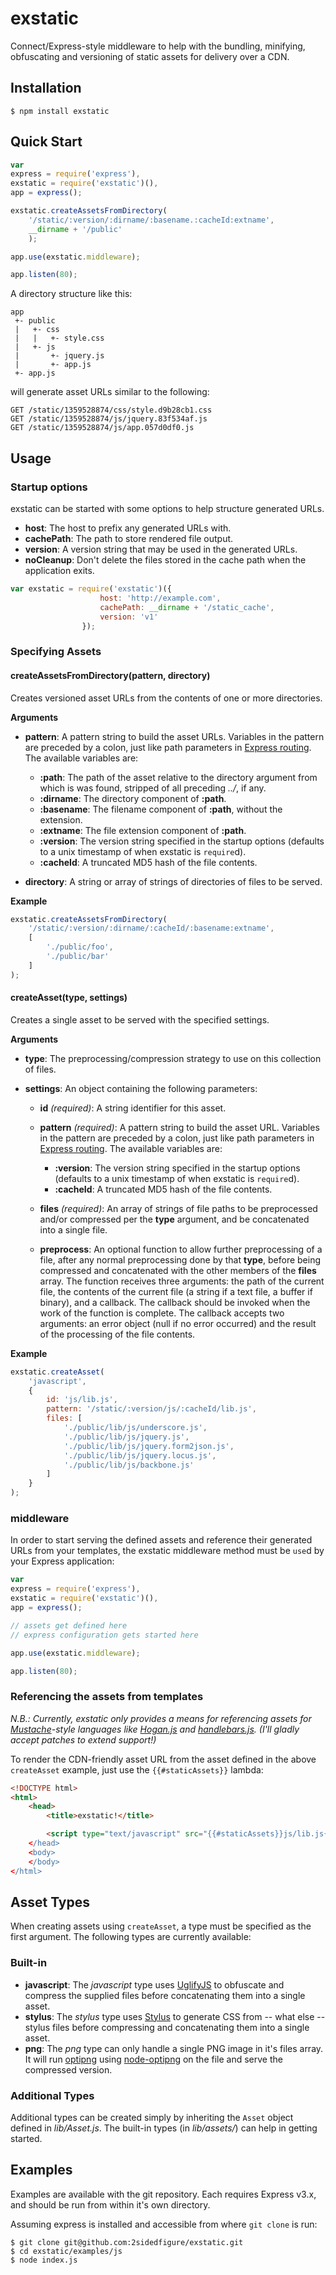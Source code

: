 # exstatic

Connect/Express-style middleware to help with the bundling, minifying,
obfuscating and versioning of static assets for delivery over a CDN.

## Installation

```
$ npm install exstatic
```

## Quick Start

```javascript
var
express = require('express'),
exstatic = require('exstatic')(),
app = express();

exstatic.createAssetsFromDirectory(
    '/static/:version/:dirname/:basename.:cacheId:extname',
    __dirname + '/public'
    );

app.use(exstatic.middleware);

app.listen(80);
```

A directory structure like this:

```
app
 +- public
 |   +- css
 |   |   +- style.css
 |   +- js
 |       +- jquery.js
 |       +- app.js
 +- app.js
```

will generate asset URLs similar to the following:

```
GET /static/1359528874/css/style.d9b28cb1.css
GET /static/1359528874/js/jquery.83f534af.js
GET /static/1359528874/js/app.057d0df0.js
```

## Usage

### Startup options

exstatic can be started with some options to help structure generated URLs.

 - **host**: The host to prefix any generated URLs with.
 - **cachePath**: The path to store rendered file output.
 - **version**: A version string that may be used in the generated URLs.
 - **noCleanup**: Don't delete the files stored in the cache path when the
application exits.

```javascript
var exstatic = require('exstatic')({
                    host: 'http://example.com',
                    cachePath: __dirname + '/static_cache',
                    version: 'v1'
                });
```

### Specifying Assets

#### createAssetsFromDirectory(pattern, directory)

Creates versioned asset URLs from the contents of one or more directories.

**Arguments**

 - **pattern**: A pattern string to build the asset URLs. Variables in the
   pattern are preceded by a colon, just like path parameters in [Express
   routing](http://expressjs.com/api.html#app.VERB). The available variables
   are:

    - **:path**: The path of the asset relative to the directory argument from
      which is was found, stripped of all preceding *../*, if any.
    - **:dirname**: The directory component of **:path**.
    - **:basename**: The filename component of **:path**, without the extension.
    - **:extname**: The file extension component of **:path**.
    - **:version**: The version string specified in the startup options
      (defaults to a unix timestamp of when exstatic is `require`d).
    - **:cacheId**: A truncated MD5 hash of the file contents.

 - **directory**: A string or array of strings of directories of files to be
   served.

**Example**

```javascript
exstatic.createAssetsFromDirectory(
    '/static/:version/:dirname/:cacheId/:basename:extname',
    [
        './public/foo',
        './public/bar'
    ]
);
```

#### createAsset(type, settings)

Creates a single asset to be served with the specified settings.

**Arguments**

 - **type**: The preprocessing/compression strategy to use on this collection
   of files.
 - **settings**: An object containing the following parameters:

    - **id** *(required)*: A string identifier for this asset.
    - **pattern** *(required)*: A pattern string to build the asset URL.
      Variables in the pattern are preceded by a colon, just like path
      parameters in [Express routing](http://expressjs.com/api.html#app.VERB).
      The available variables are:

        - **:version**: The version string specified in the startup options
          (defaults to a unix timestamp of when exstatic is `require`d).
        - **:cacheId**: A truncated MD5 hash of the file contents.

    - **files** *(required)*: An array of strings of file paths to be
      preprocessed and/or compressed per the **type** argument, and be
      concatenated into a single file.
    - **preprocess**: An optional function to allow further preprocessing of a
      file, after any normal preprocessing done by that **type**, before being
      compressed and concatenated with the other members of the **files**
      array. The function receives three arguments: the path of the current
      file, the contents of the current file (a string if a text file, a buffer
      if binary), and a callback. The callback should be invoked when the work
      of the function is complete. The callback accepts two arguments: an error
      object (null if no error occurred) and the result of the processing of
      the file contents.

**Example**

```javascript
exstatic.createAsset(
    'javascript',
    {
        id: 'js/lib.js',
        pattern: '/static/:version/js/:cacheId/lib.js',
        files: [
            './public/lib/js/underscore.js',
            './public/lib/js/jquery.js',
            './public/lib/js/jquery.form2json.js',
            './public/lib/js/jquery.locus.js',
            './public/lib/js/backbone.js'
        ]
    }
);
```

### middleware

In order to start serving the defined assets and reference their generated URLs
from your templates, the exstatic middleware method must be `use`d by your
Express application:

```javascript
var
express = require('express'),
exstatic = require('exstatic')(),
app = express();

// assets get defined here
// express configuration gets started here

app.use(exstatic.middleware);

app.listen(80);
```

### Referencing the assets from templates

*N.B.: Currently, exstatic only provides a means for referencing assets for
[Mustache](http://mustache.github.com/)-style languages like
[Hogan.js](http://twitter.github.com/hogan.js/) and
[handlebars.js](https://github.com/wycats/handlebars.js/). (I'll gladly accept
patches to extend support!)*

To render the CDN-friendly asset URL from the asset defined in the above
`createAsset` example, just use the `{{#staticAssets}}` lambda:

```html
<!DOCTYPE html>
<html>
    <head>
        <title>exstatic!</title>

        <script type="text/javascript" src="{{#staticAssets}}js/lib.js{{/staticAssets}}></script>
    </head>
    <body>
    </body>
</html>
```

## Asset Types

When creating assets using `createAsset`, a type must be specified as the first
argument. The following types are currently available:

### Built-in

 - **javascript**: The *javascript* type uses
   [UglifyJS](https://github.com/mishoo/UglifyJS) to obfuscate and compress the
   supplied files before concatenating them into a single asset.
 - **stylus**: The *stylus* type uses
   [Stylus](http://learnboost.github.com/stylus/) to generate CSS from -- what
   else -- stylus files before compressing and concatenating them into a single
   asset.
 - **png**: The *png* type can only handle a single PNG image in it's files
   array. It will run [optipng](http://optipng.sourceforge.net/) using
   [node-optipng](https://github.com/papandreou/node-optipng) on the file and
   serve the compressed version.

### Additional Types

Additional types can be created simply by inheriting the `Asset` object defined
in *lib/Asset.js*. The built-in types (in *lib/assets/*) can help in getting
started.

## Examples

Examples are available with the git repository. Each requires Express v3.x, and
should be run from within it's own directory.

Assuming express is installed and accessible from where `git clone` is run:

```
$ git clone git@github.com:2sidedfigure/exstatic.git
$ cd exstatic/examples/js
$ node index.js
```
